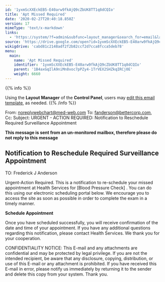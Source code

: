 ```yaml
---
id: '1yxmScXXEckEB5-E40arw9fkAjQ9cZbUK8TT1q8dCQIo'
title: 'Apt Missed Required'
date: '2020-02-27T20:40:18.850Z'
version: 17
mimeType: 'text/x-markdown'
links:
  - 'https://system/?f=admin&subfunc=layout_manager&search_for=email&layout_search=Go&opp=edit&doc_type=EHSREQ&old_module=Email&old_name=Apt+Missed+Required&active=0'
source: 'https://drive.google.com/open?id=1yxmScXXEckEB5-E40arw9fkAjQ9cZbUK8TT1q8dCQIo'
wikigdrive: 'cabd81c2148adf2f2b82ccf2d7cca8fcca5deb78'
menu:
  main:
    name: 'Apt Missed Required'
    identifier: '1yxmScXXEckEB5-E40arw9fkAjQ9cZbUK8TT1q8dCQIo'
    parent: '1B4axGqIlA9niMn8voc7pPZy4-1TrVEX2SHZkqIRCj0E'
    weight: 6660
---
```





{{% info %}}

Using the **Layout Manager** of the **Control Panel**, users may [edit this email template](https://system/?f=admin&subfunc=layout_manager&search_for=email&layout_search=Go&opp=edit&doc_type=EHSREQ&old_module=Email&old_name=Apt+Missed+Required&active=0), as needed.
{{% /info %}}



From: noreplywebchart@med-web.com
To: fanderson@bettercorp.com,
Cc:
Subject: URGENT - ACTION REQUIRED: Notification to Reschedule Required Surveillance Appointment

****This message is sent from an un-monitored mailbox, therefore please do not reply to this message****
  
## **Notification to Reschedule Required Surveillance Appointment**  


TO: Frederick J Anderson

Urgent-Action Required. This is a notification to re-schedule your missed appointment at Health Services for [Blood Pressure Check] .
You can do this using our electronic scheduling portal below. We encourage you to access the site as soon as possible in order to complete the exam in a timely manner.

**Schedule Appointment**

Once you have scheduled successfully, you will receive confirmation of the date and time of your appointment.
If you have any additional questions regarding this notification, please contact Health Services.
We thank you for your cooperation.


CONFIDENTIALITY NOTICE: This E-mail and any attachments are confidential and may be protected by legal privilege. If you are not the intended recipient, be aware that any disclosure, copying, distribution, or use of this E-mail or any attachment is prohibited. If you have received this E-mail in error, please notify us immediately by returning it to the sender and delete this copy from your system. Thank you.
